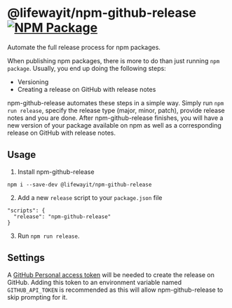 # @lifewayit/npm-github-release [![NPM Package](https://img.shields.io/npm/v/npm-github-release.svg)](https://www.npmjs.com/package/@lifewayit/npm-github-release)

Automate the full release process for npm packages.

When publishing npm packages, there is more to do than just running `npm package`.  Usually, you end up doing the following steps:
- Versioning
- Creating a release on GitHub with release notes

npm-github-release automates these steps in a simple way.  Simply run `npm run release`, specify the release type (major, minor, patch), provide release notes and you are done.  After npm-github-release finishes, you will have a new version of your package available on npm as well as a corresponding release on GitHub with release notes. 

## Usage

1. Install npm-github-release
```
npm i --save-dev @lifewayit/npm-github-release
```

2. Add a new `release` script to your `package.json` file

```
"scripts": {
  "release": "npm-github-release"
}
```

3. Run `npm run release`.

## Settings

A [GitHub Personal access token](https://help.github.com/articles/creating-an-access-token-for-command-line-use/) will be needed to create the release on GitHub.  Adding this token to an environment variable named `GITHUB_API_TOKEN` is recommended as this will allow npm-github-release to skip prompting for it.

